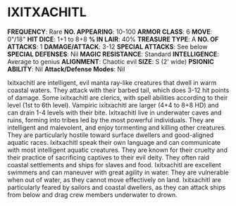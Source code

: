 # IXITXACHITL

**FREQUENCY**: Rare
**NO. APPEARING**: 10-100
**ARMOR CLASS**: 6
**MOVE**: 0"/18"
**HIT DICE**: 1+1 to 8+8
**% IN LAIR**: 40%
**TREASURE TYPE**: A
**NO. OF ATTACKS**: 1
**DAMAGE/ATTACK**: 3-12
**SPECIAL ATTACKS**: See below
**SPECIAL DEFENSES**: Nil
**MAGIC RESISTANCE**: Standard
**INTELLIGENCE**: Average to genius
**ALIGNMENT**: Chaotic evil
**SIZE**: S (2' wide)
**PSIONIC ABILITY**: Nil
**Attack/Defense Modes**: Nil

Ixitxachitl are intelligent, evil manta ray-like creatures that dwell in warm coastal waters. They attack with their barbed tail, which does 3-12 hit points of damage. Some ixitxachitl are clerics, with spell abilities according to their level (1st to 6th level). Vampiric ixitxachitl are larger (4+4 to 8+8 HD) and can drain 1-4 levels with their bite. Ixitxachitl live in underwater caves and ruins, forming into tribes led by the most powerful individuals. They are intelligent and malevolent, and enjoy tormenting and killing other creatures. They are particularly hostile toward surface dwellers and good-aligned aquatic races. Ixitxachitl speak their own language and can communicate with most intelligent aquatic creatures. They are known for their cruelty and their practice of sacrificing captives to their evil deity. They often raid coastal settlements and ships for slaves and food. Ixitxachitl are excellent swimmers and can maneuver with great agility in water. They are vulnerable when out of water, as they cannot move effectively on land. Ixitxachitl are particularly feared by sailors and coastal dwellers, as they can attack ships from below and drag crew members underwater to drown.
